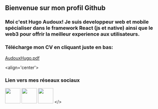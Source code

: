 ## Bienvenue sur mon profil Github
### Moi c'est Hugo Audoux! Je suis developpeur web et mobile spécialiser dans le framework React (js et native) ainsi que le web3 pour offrir la meilleur experience aux utilisateurs.

### Télécharge mon CV en cliquant juste en bas:
[AudouxHugo.pdf](https://github.com/AudouxH/AudouxH/files/10132826/AudouxHugo.pdf)

<align='center'>
  ### Lien vers mes réseaux sociaux
  [<img src="https://cdn-icons-png.flaticon.com/512/2504/2504923.png" width="50" height="50" />](https://www.google.com)
  [<img src="https://cdn-icons-png.flaticon.com/512/2504/2504946.png" width="50" height="50" />](https://www.google.com)
  [<img src="https://cdn-icons-png.flaticon.com/512/2504/2504965.png" width="50" height="50" />](https://www.google.com)
</>
